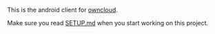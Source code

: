 This is the android client for [owncloud][0].

Make sure you read [SETUP.md][1] when you start working on this project.

[0]: https://github.com/owncloud/core
[1]: https://raw.github.com/owncloud/android/master/documents/SETUP.md